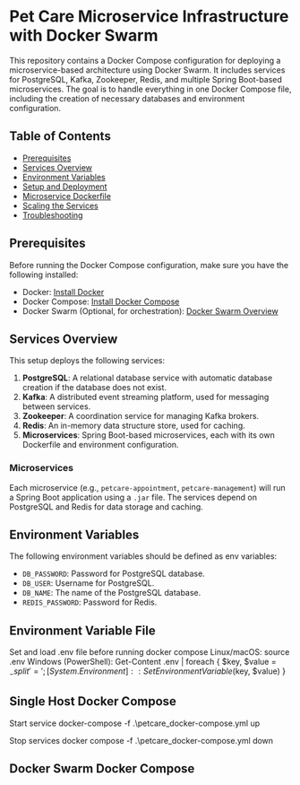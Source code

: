 # Pet Care Microservice Infrastructure with Docker Swarm

This repository contains a Docker Compose configuration for deploying a microservice-based architecture using Docker Swarm. It includes services for PostgreSQL, Kafka, Zookeeper, Redis, and multiple Spring Boot-based microservices. The goal is to handle everything in one Docker Compose file, including the creation of necessary databases and environment configuration.

## Table of Contents

- [Prerequisites](#prerequisites)
- [Services Overview](#services-overview)
- [Environment Variables](#environment-variables)
- [Setup and Deployment](#setup-and-deployment)
- [Microservice Dockerfile](#microservice-dockerfile)
- [Scaling the Services](#scaling-the-services)
- [Troubleshooting](#troubleshooting)

## Prerequisites

Before running the Docker Compose configuration, make sure you have the following installed:

- Docker: [Install Docker](https://docs.docker.com/get-docker/)
- Docker Compose: [Install Docker Compose](https://docs.docker.com/compose/install/)
- Docker Swarm (Optional, for orchestration): [Docker Swarm Overview](https://docs.docker.com/engine/swarm/)

## Services Overview

This setup deploys the following services:

1. **PostgreSQL**: A relational database service with automatic database creation if the database does not exist.
2. **Kafka**: A distributed event streaming platform, used for messaging between services.
3. **Zookeeper**: A coordination service for managing Kafka brokers.
4. **Redis**: An in-memory data structure store, used for caching.
5. **Microservices**: Spring Boot-based microservices, each with its own Dockerfile and environment configuration.

### Microservices

Each microservice (e.g., `petcare-appointment`, `petcare-management`) will run a Spring Boot application using a `.jar` file. The services depend on PostgreSQL and Redis for data storage and caching.

## Environment Variables

The following environment variables should be defined as env variables:

- `DB_PASSWORD`: Password for PostgreSQL database.
- `DB_USER`: Username for PostgreSQL.
- `DB_NAME`: The name of the PostgreSQL database.
- `REDIS_PASSWORD`: Password for Redis.

## Environment Variable File

Set and load .env file before running docker compose
Linux/macOS: source .env
Windows (PowerShell): Get-Content .env | foreach { $key, $value = $_ -split '='; [System.Environment]::SetEnvironmentVariable($key, $value) }

## Single Host Docker Compose

Start service
docker-compose -f .\petcare_docker-compose.yml up

Stop services
docker compose -f .\petcare_docker-compose.yml down

## Docker Swarm Docker Compose